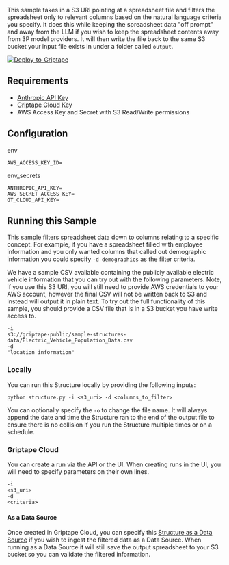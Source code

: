 This sample takes in a S3 URI pointing at a spreadsheet file and filters the spreadsheet only to relevant columns based on the natural language criteria you specify. It does this while keeping the spreadsheet data "off prompt" and away from the LLM if you wish to keep the spreadsheet contents away from 3P model providers. It will then write the file back to the same S3 bucket your input file exists in under a folder called `output`.

[![Deploy_to_Griptape](https://github.com/griptape-ai/griptape-cloud/assets/2302515/4fd57873-5c93-44a8-8fa3-ac1bf7d73bcc)](https://cloud.griptape.ai/structures/create/griptape-csv-filter)

## Requirements

- [Anthropic API Key](https://console.anthropic.com/settings/keys)
- [Griptape Cloud Key](https://cloud.griptape.ai/configuration/api-keys)
- AWS Access Key and Secret with S3 Read/Write permissions

## Configuration

env
```
AWS_ACCESS_KEY_ID=
```

env_secrets
```
ANTHROPIC_API_KEY=
AWS_SECRET_ACCESS_KEY=
GT_CLOUD_API_KEY=
```

## Running this Sample

This sample filters spreadsheet data down to columns relating to a specific concept. For example, if you have a spreadsheet filled with employee information and you only wanted columns that called out demographic information you could specify `-d demographics` as the filter criteria.

We have a sample CSV available containing the publicly available electric vehicle information that you can try out with the following parameters. Note, if you use this S3 URI, you will still need to provide AWS credentials to your AWS account, however the final CSV will not be written back to S3 and instead will output it in plain text. To try out the full functionality of this sample, you should provide a CSV file that is in a S3 bucket you have write access to.

```
-i
s3://griptape-public/sample-structures-data/Electric_Vehicle_Population_Data.csv
-d
"location information"
```

### Locally

You can run this Structure locally by providing the following inputs:

```
python structure.py -i <s3_uri> -d <columns_to_filter>
```

You can optionally specify the `-o` to change the file name. It will always append the date and time the Structure ran to the end of the output file to ensure there is no collision if you run the Structure multiple times or on a schedule.

### Griptape Cloud

You can create a run via the API or the UI. When creating runs in the UI, you will need to specify parameters on their own lines.

```
-i
<s3_uri>
-d
<criteria>
```

#### As a Data Source

Once created in Griptape Cloud, you can specify this [Structure as a Data Source](https://docs.griptape.ai/latest/griptape-cloud/data-sources/create-data-source/#Structure(Experimental)) if you wish to ingest the filtered data as a Data Source. When running as a Data Source it will still save the output spreadsheet to your S3 bucket so you can validate the filtered information.
